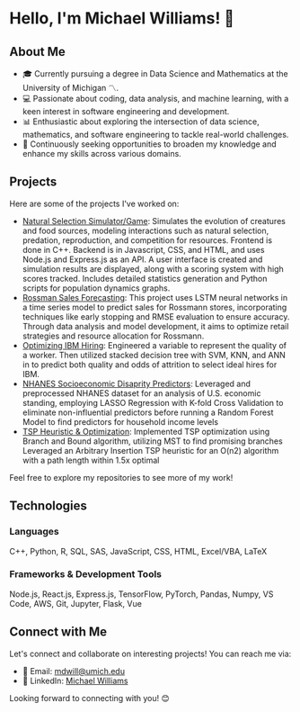# Hello, I'm Michael Williams! 👋


## About Me

- 🎓 Currently pursuing a degree in Data Science and Mathematics at the University of Michigan 〽️.
- 💻 Passionate about coding, data analysis, and machine learning, with a keen interest in software engineering and development.
- 📊 Enthusiastic about exploring the intersection of data science, mathematics, and software engineering to tackle real-world challenges.
- 🌱 Continuously seeking opportunities to broaden my knowledge and enhance my skills across various domains.

## Projects

Here are some of the projects I've worked on:

- [Natural Selection Simulator/Game](https://github.com/micdwill/Evolution-Simulator): Simulates the evolution of creatures and food sources, modeling interactions such as natural selection, predation, reproduction, and competition for resources. Frontend is done in C++. Backend is in Javascript, CSS, and HTML, and uses Node.js and Express.js as an API. A user interface is created and simulation results are displayed, along with a scoring system with high scores tracked. Includes detailed statistics generation and Python scripts for population dynamics graphs.
- [Rossman Sales Forecasting](https://github.com/micdwill/Sales-Forecasting): This project uses LSTM neural networks in a time series model to predict sales for Rossmann stores, incorporating techniques like early stopping and RMSE evaluation to ensure accuracy. Through data analysis and model development, it aims to optimize retail strategies and resource allocation for Rossmann.
- [Optimizing IBM Hiring](https://github.com/micdwill/IBM-Hiring): Engineered a variable to represent the quality of a worker. Then utilized stacked decision tree with SVM, KNN, and ANN in to predict both quality and odds of attrition to select ideal hires for IBM.
- [NHANES Socioeconomic Disaprity Predictors](https://github.com/micdwill/NHANES-Socioeconomic-Predictors): Leveraged and preprocessed NHANES dataset for an analysis of U.S. economic standing, employing LASSO Regression with K-fold Cross Validation to eliminate non-influential predictors before running a Random Forest Model to find predictors for household income levels
- [TSP Heuristic & Optimization](https://github.com/micdwill/TSP-Heuristic-and-Optimization): Implemented TSP optimization using Branch and Bound algorithm, utilizing MST to find promising branches Leveraged an Arbitrary Insertion TSP heuristic for an O(n2) algorithm with a path length within 1.5x optimal

Feel free to explore my repositories to see more of my work!

## Technologies

### Languages
C++, Python, R, SQL, SAS, JavaScript, CSS, HTML, Excel/VBA, LaTeX

### Frameworks & Development Tools
Node.js, React.js, Express.js, TensorFlow, PyTorch, Pandas, Numpy, VS Code, AWS, Git, Jupyter, Flask, Vue


## Connect with Me

Let's connect and collaborate on interesting projects! You can reach me via:

- 📧 Email: [mdwill@umich.edu](mailto:mdwill@umich.edu)
- 💼 LinkedIn: [Michael Williams](https://www.linkedin.com/in/micdwilliams)

Looking forward to connecting with you! 😊


<!---
micdwill/micdwill is a ✨ special ✨ repository because its `README.md` (this file) appears on your GitHub profile.
You can click the Preview link to take a look at your changes.
--->
